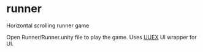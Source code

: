 # runner
Horizontal scrolling runner game

Open Runner/Runner.unity file to play the game.
Uses [UUEX](https://github.com/ajjo/uuex) UI wrapper for UI.
